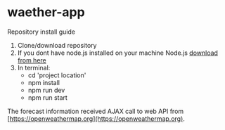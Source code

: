 # waether-app

Repository install guide
1. Clone/download repository
2. If you dont have node.js installed on your machine Node.js [download from here](https://nodejs.org/en/)
3. In terminal:
    - cd 'project location'
    - npm install
    - npm run dev
    - npm run start
    
    
The forecast information received AJAX call to web API from [https://openweathermap.org](https://openweathermap.org).
